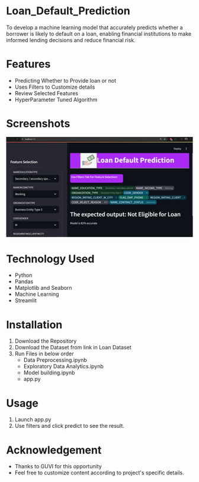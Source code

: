 # Loan_Default_Prediction
To develop a machine learning model that accurately predicts whether a borrower is likely to default on a loan, enabling financial institutions to make informed lending decisions and reduce financial risk.
# Features
* Predicting Whether to Provide loan or not
* Uses Filters to Customize details
* Review Selected Features
* HyperParameter Tuned Algorithm
# Screenshots
![image alt](https://github.com/AruRaja11/Loan_Default_Prediction/blob/4b9ae0ddadb2f48dce2f028ca2da95a02168493e/Screenshot/Screenshot%201.jpg)
# Technology Used
* Python
* Pandas
* Matplotlib and Seaborn
* Machine Learning
* Streamlit
# Installation
1. Download the Repository
2. Download the Dataset from link in Loan Dataset
3. Run Files in below order
   * Data Preprocessing.ipynb
   * Exploratory Data Analytics.ipynb
   * Model building.ipynb
   * app.py
# Usage
1. Launch app.py
2. Use filters and click predict to see the result.
# Acknowledgement
* Thanks to GUVI for this opportunity
* Feel free to customize content according to project's specific details.
  
